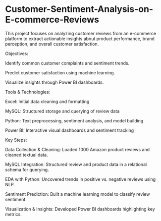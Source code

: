 # Customer-Sentiment-Analysis-on-E-commerce-Reviews
This project focuses on analyzing customer reviews from an e-commerce platform to extract actionable insights about product performance, brand perception, and overall customer satisfaction.

 Objectives:

Identify common customer complaints and sentiment trends.

Predict customer satisfaction using machine learning.

Visualize insights through Power BI dashboards.

Tools & Technologies:

Excel: Initial data cleaning and formatting

MySQL: Structured storage and querying of review data

Python: Text preprocessing, sentiment analysis, and model building

Power BI: Interactive visual dashboards and sentiment tracking

 Key Steps:

Data Collection & Cleaning: Loaded 1000 Amazon product reviews and cleaned textual data.

MySQL Integration: Structured review and product data in a relational schema for querying.

EDA with Python: Uncovered trends in positive vs. negative reviews using NLP.

Sentiment Prediction: Built a machine learning model to classify review sentiment.

Visualization & Insights: Developed Power BI dashboards highlighting key metrics.
